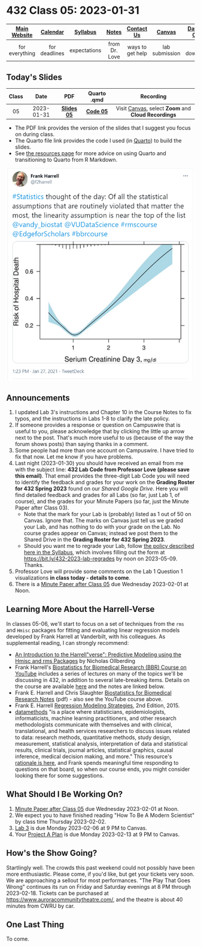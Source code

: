 # 432 Class 05: 2023-01-31

[Main Website](https://thomaselove.github.io/432-2023/) | [Calendar](https://thomaselove.github.io/432-2023/calendar.html) | [Syllabus](https://thomaselove.github.io/432-syllabus-2023/) | [Notes](https://thomaselove.github.io/432-notes/) | [Contact Us](https://thomaselove.github.io/432-2023/contact.html) | [Canvas](https://canvas.case.edu) | [Data and Code](https://github.com/THOMASELOVE/432-data) | [Sources](https://github.com/THOMASELOVE/432-classes-2023/tree/main/sources)
:-----------: | :--------------: | :----------: | :---------: | :-------------: | :-----------: | :------------: |:------:
for everything | for deadlines | expectations | from Dr. Love | ways to get help | lab submission | for downloads | to read

## Today's Slides

Class | Date | PDF | Quarto .qmd | Recording
:---: | :--------: | :------: | :------: | :-------------:
05 | 2023-01-31 | **[Slides 05](https://github.com/THOMASELOVE/432-slides-2023/blob/main/slides05.pdf)** | **[Code 05](https://github.com/THOMASELOVE/432-slides-2023/blob/main/slides05.qmd)** | Visit [Canvas](https://canvas.case.edu/), select **Zoom** and **Cloud Recordings**

- The PDF link provides the version of the slides that I suggest you focus on during class.
- The Quarto file link provides the code I used (in [Quarto](https://quarto.org/)) to build the slides.
- See [the resources page](https://github.com/THOMASELOVE/432-classes-2023/tree/main/sources#learning-about-quarto-and-making-the-switch-from-r-markdown) for more advice on using Quarto and transitioning to Quarto from R Markdown. 

![](harrell_tw.png)

## Announcements
 
1. I updated Lab 3's instructions and Chapter 10 in the Course Notes to fix typos, and the instructions in Labs 1-8 to clarify the late policy.
2. If someone provides a response or question on Campuswire that is useful to you, please acknowledge that by clicking the little up arrow next to the post. That's much more useful to us (because of the way the forum shows posts) than saying thanks in a comment.
3. Some people had more than one account on Campuswire. I have tried to fix that now. Let me know if you have problems.
4. Last night (2023-01-30) you should have received an email from me with the subject line: **432 Lab Code from Professor Love (please save this email)**. That email provides the three-digit Lab Code you will need to identify the feedback and grades for your work on the **Grading Roster for 432 Spring 2023** found on our *Shared Google Drive*. Here you will find detailed feedback and grades for all Labs (so far, just Lab 1, of course), and the grades for your Minute Papers (so far, just the Minute Paper after Class 03).
    - Note that the mark for your Lab is (probably) listed as 1 out of 50 on Canvas. Ignore that. The marks on Canvas just tell us we graded your Lab, and has nothing to do with your grade on the Lab. No course grades appear on Canvas; instead we post them to the Shared Drive in the **Grading Roster for 432 Spring 2023**.
    - Should you want me to regrade your Lab, follow [the policy described here in the Syllabus](https://thomaselove.github.io/432-syllabus-2023/08-grading.html#lab-appeal-policy---request-a-review-via-google-form), which involves filling out the form at <https://bit.ly/432-2023-lab-regrades> by noon on 2023-05-09. Thanks.
5. Professor Love will provide some comments on the Lab 1 Question 1 visualizations **in class today - details to come**.
6. There is a [Minute Paper after Class 05](https://bit.ly/432-2023-minute-05) due Wednesday 2023-02-01 at Noon.

## Learning More About the Harrell-Verse

In classes 05-06, we'll start to focus on a set of techniques from the `rms` and `Hmisc` packages for fitting and evaluating linear regression models developed by Frank Harrell at Vanderbilt, with his colleagues. As supplemental reading, I can strongly recommend:

- [An Introduction to the Harrell"verse": Predictive Modeling using the Hmisc and rms Packages](https://www.nicholas-ollberding.com/post/an-introduction-to-the-harrell-verse-predictive-modeling-using-the-hmisc-and-rms-packages/) by Nicholas Ollberding
- Frank Harrell's [Biostatistics for Biomedical Research (BBR) Course on YouTube](https://www.youtube.com/channel/UC-o_ZZ0tuFUYn8e8rf-QURA/videos) includes a series of lectures on many of the topics we'll be discussing in 432, in addition to several late-breaking items. Details on the course are available [here](https://hbiostat.org/bbr/) and the notes are linked below.
- Frank E. Harrell and Chris Slaughter [Biostatistics for Biomedical Research Notes](http://hbiostat.org/doc/bbr.pdf) (pdf) - also see the YouTube course above.
- Frank E. Harrell [Regression Modeling Strategies](https://github.com/THOMASELOVE/432-classes-2023/blob/main/sources/pdf/Harrell_Regression_Modeling_Strategies_2015_2e_protected.pdf), 2nd Edition, 2015.
- [datamethods](https://discourse.datamethods.org/) "is a place where statisticians, epidemiologists, informaticists, machine learning practitioners, and other research methodologists communicate with themselves and with clinical, translational, and health services researchers to discuss issues related to data: research methods, quantitative methods, study design, measurement, statistical analysis, interpretation of data and statistical results, clinical trials, journal articles, statistical graphics, causal inference, medical decision making, and more." This resource's [rationale is here](http://fharrell.com/post/disc), and Frank spends meaningful time responding to questions on that board, so when our course ends, you might consider looking there for some suggestions.

## What Should I Be Working On?

1. [Minute Paper after Class 05](https://bit.ly/432-2023-minute-05) due Wednesday 2023-02-01 at Noon.
2. We expect you to have finished reading "How To Be A Modern Scientist" by class time Thursday 2023-02-02.
3. [Lab 3](https://thomaselove.github.io/432-2023/lab3.html) is due Monday 2023-02-06 at 9 PM to Canvas.
4. Your [Project A Plan](https://thomaselove.github.io/432-2023/projA.html) is due Monday 2023-02-13 at 9 PM to Canvas.

## How's the Show Going?

Startlingly well. The crowds this past weekend could not possibly have been more enthusiastic. Please come, if you'd like, but get your tickets very soon. We are approaching a sellout for most performances. "The Play That Goes Wrong" continues its run on Friday and Saturday evenings at 8 PM through 2023-02-18. Tickets can be purchased at https://www.auroracommunitytheatre.com/, and the theatre is about 40 minutes from CWRU by car.

## One Last Thing

To come.
